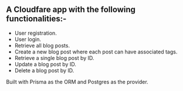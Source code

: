 ## A Cloudfare app with the following functionalities:-

- User registration.
- User login.
- Retrieve all blog posts.
- Create a new blog post where each post can have associated tags.
- Retrieve a single blog post by ID.
- Update a blog post by ID.
- Delete a blog post by ID.

Built with Prisma as the ORM and Postgres as the provider.


